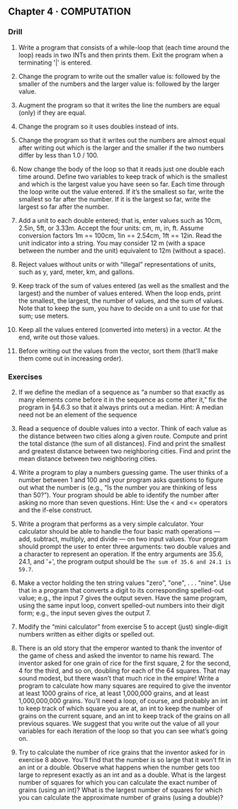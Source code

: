 ## Chapter 4 · COMPUTATION


### Drill

1. Write a program that consists of a while-loop that (each time around the loop)
   reads in two INTs and then prints them. Exit the program when a terminating '|' is entered.

2. Change the program to write out the smaller value is: followed by the smaller of the
   numbers and the larger value is: followed by the larger value.

3. Augment the program so that it writes the line the numbers are equal (only) if they are equal.

4. Change the program so it uses doubles instead of ints.

5. Change the program so that it writes out the numbers are almost equal after writing
   out which is the larger and the smaller if the two numbers differ by less than 1.0 / 100.
   
6. Now change the body of the loop so that it reads just one double each time around. 
   Define two variables to keep track of which is the smallest and which is the largest value you 
   have seen so far. Each time through the loop write out the value entered. If it’s the smallest 
   so far, write the smallest so far after the number. If it is the largest so far, write the 
   largest so far after the number.
   
7. Add a unit to each double entered; that is, enter values such as 10cm, 2.5in, 5ft, or 3.33m. 
   Accept the four units: cm, m, in, ft. Assume conversion factors 1m == 100cm, 1in == 2.54cm, 
   1ft == 12in. Read the unit indicator into a string. You may consider 12 m (with a space between 
   the number and the unit) equivalent to 12m (without a space).

8. Reject values without units or with “illegal” representations of units, such as y, yard, meter, 
   km, and gallons.

9. Keep track of the sum of values entered (as well as the smallest and the largest) and the number 
   of values entered. When the loop ends, print the smallest, the largest, the number of values, and 
   the sum of values. Note that to keep the sum, you have to decide on a unit to use for that sum; 
   use meters.

10. Keep all the values entered (converted into meters) in a vector. At the end, write out those values.

11. Before writing out the values from the vector, sort them (that’ll make them come out in increasing order).


### Exercises

2. If we define the median of a sequence as “a number so that exactly as many elements come before it in the sequence as
   come after it,” fix the program in §4.6.3 so that it always prints out a median. 
   Hint: A median need not be an element of the sequence
   
3. Read a sequence of double values into a vector. Think of each value as the distance between two cities along a given
   route. Compute and print the total distance (the sum of all distances). Find and print the smallest and greatest 
   distance between two neighboring cities. Find and print the mean distance between two neighboring cities.

4. Write a program to play a numbers guessing game. The user thinks of a number between 1 and 100 and your program
   asks questions to figure out what the number is (e.g., “Is the number you are thinking of less than 50?”). Your program
   should be able to identify the number after asking no more than seven questions. Hint: Use the < and <= operators and 
   the if-else construct.
   
5. Write a program that performs as a very simple calculator. Your calculator should be able to handle the four basic math
   operations — add, subtract, multiply, and divide — on two input values. Your program should prompt the user to enter
   three arguments: two double values and a character to represent an operation. If the entry arguments are 35.6, 24.1, and
   '+', the program output should be `The sum of 35.6 and 24.1 is 59.7`.

6. Make a vector holding the ten string values "zero", "one", . . . "nine". Use that in a program that converts a digit to
   its corresponding spelled-out value; e.g., the input 7 gives the output seven. Have the same program, using the same
   input loop, convert spelled-out numbers into their digit form; e.g., the input seven gives the output 7.
   
7. Modify the “mini calculator” from exercise 5 to accept (just) single-digit numbers written as either digits or spelled
   out.
   
8. There is an old story that the emperor wanted to thank the inventor of the game of chess and asked the inventor to name
   his reward. The inventor asked for one grain of rice for the first square, 2 for the second, 4 for the third, and so on,
   doubling for each of the 64 squares. That may sound modest, but there wasn’t that much rice in the empire! Write a
   program to calculate how many squares are required to give the inventor at least 1000 grains of rice, at least 1,000,000
   grains, and at least 1,000,000,000 grains. You’ll need a loop, of course, and probably an int to keep track of which
   square you are at, an int to keep the number of grains on the current square, and an int to keep track of the grains on
   all previous squares. We suggest that you write out the value of all your variables for each iteration of the loop so that
   you can see what’s going on.

9. Try to calculate the number of rice grains that the inventor asked for in exercise 8 above. You’ll find that the number 
   is so large that it won’t fit in an int or a double. Observe what happens when the number gets too large to represent
   exactly as an int and as a double. What is the largest number of squares for which you can calculate the exact number of
   grains (using an int)? What is the largest number of squares for which you can calculate the approximate number of
   grains (using a double)?




   
  


